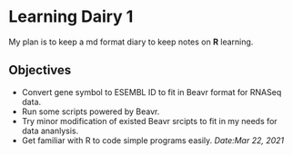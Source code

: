 # Learning Dairy 1
My plan is to keep a md format diary to keep notes on **R** learning.
## Objectives
* Convert gene symbol to ESEMBL ID to fit in Beavr format for RNASeq data.
* Run some scripts powered by Beavr.
* Try minor modification of existed Beavr srcipts to fit in my needs for data ananlysis.
* Get familiar with R to code simple programs easily.
_Date:Mar 22, 2021_
